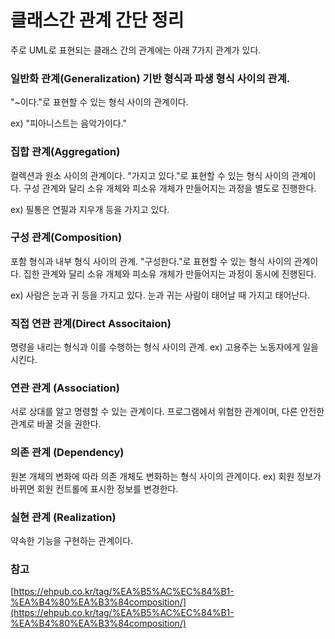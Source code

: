 # 클래스간 관계 간단 정리

주로 UML로 표현되는 클래스 간의 관계에는 아래 7가지 관계가 있다.

### 일반화 관계\(Generalization\) 기반 형식과 파생 형식 사이의 관계. 

"~이다."로 표현할 수 있는 형식 사이의 관계이다.

ex\) "피아니스트는 음악가이다."

### 집합 관계\(Aggregation\)

컬렉션과 원소 사이의 관계이다. "가지고 있다."로 표현할 수 있는 형식 사이의 관계이다. 구성 관계와 달리 소유 개체와 피소유 개체가 만들어지는 과정을 별도로 진행한다.

ex\) 필통은 연필과 지우개 등을 가지고 있다.

### 구성 관계\(Composition\)

포함 형식과 내부 형식 사이의 관계. "구성한다."로 표현할 수 있는 형식 사이의 관계이다. 집한 관계와 달리 소유 개체와 피소유 개체가 만들어지는 과정이 동시에 진행된다.

ex\) 사람은 눈과 귀 등을 가지고 있다. 눈과 귀는 사람이 태어날 때 가지고 태어난다.

### 직접 연관 관계\(Direct Associtaion\)

명령을 내리는 형식과 이를 수행하는 형식 사이의 관계. ex\) 고용주는 노동자에게 일을 시킨다.

### 연관 관계 \(Association\)

서로 상대를 알고 명령할 수 있는 관계이다. 프로그램에서 위험한 관계이며, 다른 안전한 관계로 바꿀 것을 권한다.

### 의존 관계 \(Dependency\)

원본 개체의 변화에 따라 의존 개체도 변화하는 형식 사이의 관계이다. ex\) 회원 정보가 바뀌면 회원 컨트롤에 표시한 정보를 변경한다.

### 실현 관계 \(Realization\)

약속한 기능을 구현하는 관계이다.

### 참고

[https://ehpub.co.kr/tag/%EA%B5%AC%EC%84%B1-%EA%B4%80%EA%B3%84composition/](https://ehpub.co.kr/tag/%EA%B5%AC%EC%84%B1-%EA%B4%80%EA%B3%84composition/)  


